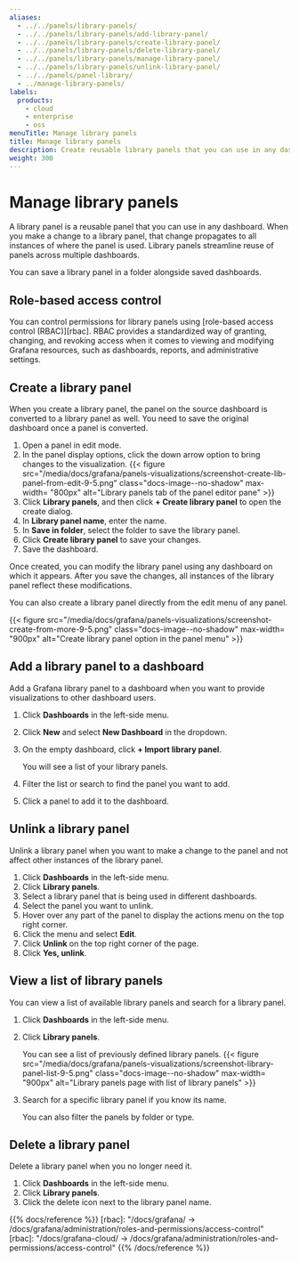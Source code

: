 ```yaml
---
aliases:
  - ../../panels/library-panels/
  - ../../panels/library-panels/add-library-panel/
  - ../../panels/library-panels/create-library-panel/
  - ../../panels/library-panels/delete-library-panel/
  - ../../panels/library-panels/manage-library-panel/
  - ../../panels/library-panels/unlink-library-panel/
  - ../../panels/panel-library/
  - ../manage-library-panels/
labels:
  products:
    - cloud
    - enterprise
    - oss
menuTitle: Manage library panels
title: Manage library panels
description: Create reusable library panels that you can use in any dashboard
weight: 300
---
```


# Manage library panels

A library panel is a reusable panel that you can use in any dashboard. When you make a change to a library panel, that change propagates to all instances of where the panel is used. Library panels streamline reuse of panels across multiple dashboards.

You can save a library panel in a folder alongside saved dashboards.

## Role-based access control

You can control permissions for library panels using [role-based access control (RBAC)][rbac]. RBAC provides a standardized way of granting, changing, and revoking access when it comes to viewing and modifying Grafana resources, such as dashboards, reports, and administrative settings.

## Create a library panel

When you create a library panel, the panel on the source dashboard is converted to a library panel as well. You need to save the original dashboard once a panel is converted.

1. Open a panel in edit mode.
1. In the panel display options, click the down arrow option to bring changes to the visualization.
   {{< figure src="/media/docs/grafana/panels-visualizations/screenshot-create-lib-panel-from-edit-9-5.png" class="docs-image--no-shadow" max-width= "800px" alt="Library panels tab of the panel editor pane" >}}
1. Click **Library panels**, and then click **+ Create library panel** to open the create dialog.
1. In **Library panel name**, enter the name.
1. In **Save in folder**, select the folder to save the library panel.
1. Click **Create library panel** to save your changes.
1. Save the dashboard.

Once created, you can modify the library panel using any dashboard on which it appears. After you save the changes, all instances of the library panel reflect these modifications.

You can also create a library panel directly from the edit menu of any panel.

{{< figure src="/media/docs/grafana/panels-visualizations/screenshot-create-from-more-9-5.png" class="docs-image--no-shadow" max-width= "900px" alt="Create library panel option in the panel menu" >}}

## Add a library panel to a dashboard

Add a Grafana library panel to a dashboard when you want to provide visualizations to other dashboard users.

1. Click **Dashboards** in the left-side menu.
1. Click **New** and select **New Dashboard** in the dropdown.
1. On the empty dashboard, click **+ Import library panel**.

   You will see a list of your library panels.

1. Filter the list or search to find the panel you want to add.
1. Click a panel to add it to the dashboard.

## Unlink a library panel

Unlink a library panel when you want to make a change to the panel and not affect other instances of the library panel.

1. Click **Dashboards** in the left-side menu.
1. Click **Library panels**.
1. Select a library panel that is being used in different dashboards.
1. Select the panel you want to unlink.
1. Hover over any part of the panel to display the actions menu on the top right corner.
1. Click the menu and select **Edit**.
1. Click **Unlink** on the top right corner of the page.
1. Click **Yes, unlink**.

## View a list of library panels

You can view a list of available library panels and search for a library panel.

1. Click **Dashboards** in the left-side menu.
1. Click **Library panels**.

   You can see a list of previously defined library panels.
   {{< figure src="/media/docs/grafana/panels-visualizations/screenshot-library-panel-list-9-5.png" class="docs-image--no-shadow" max-width= "900px" alt="Library panels page with list of library panels" >}}

1. Search for a specific library panel if you know its name.

   You can also filter the panels by folder or type.

## Delete a library panel

Delete a library panel when you no longer need it.

1. Click **Dashboards** in the left-side menu.
1. Click **Library panels**.
1. Click the delete icon next to the library panel name.

{{% docs/reference %}}
[rbac]: "/docs/grafana/ -> /docs/grafana/<GRAFANA VERSION>administration/roles-and-permissions/access-control"
[rbac]: "/docs/grafana-cloud/ -> /docs/grafana/<GRAFANA VERSION>administration/roles-and-permissions/access-control"
{{% /docs/reference %}}
